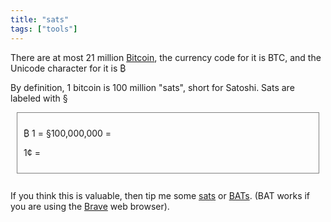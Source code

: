 ```yaml
---
title: "sats"
tags: ["tools"]
---
```


There are at most 21 million [Bitcoin](https://bitcoin.org), the currency code for it is BTC, and the Unicode character for it is ₿

By definition, 1 bitcoin is 100 million "sats", short for Satoshi. Sats are labeled with §

<div style="border: 1px; border-style: solid; border-color: gray; padding: 10px; margin: 10px;">

₿ 1 = §100,000,000 = <span id="usd" style="color: green"></span>

1¢ = <span id="sats-per-cent" style="color: #cc9900"></span>

</div>
<br>

<div>
If you think this is valuable, then tip me some <a href="bitcoin:bc1qwkyzvqe94apjheknz2k9zspxswx23nkptyqy40?amount=0.0001">sats</a> or <a href="https://basicattentiontoken.org/">BATs</a>. (BAT works if you are using the <a href="https://brave.com">Brave</a> web browser).

</div>

<script>
const satsPerBTC = 100_000_000;
const xhr = new XMLHttpRequest();
xhr.open("GET", "https://api.coinbase.com/v2/prices/spot?currency=USD");
xhr.onload = function() {
    if(xhr.status == 200) {
        const oneBTCinUSD = parseFloat(JSON.parse(xhr.response).data.amount);
        document.getElementById("usd").innerText = `$${oneBTCinUSD}`;
        const oneCentInSats = satsPerBTC / (oneBTCinUSD * 100);
        document.getElementById("sats-per-cent").innerText = `§${oneCentInSats.toFixed(0)}`;
    }
};
xhr.send();
</script>
